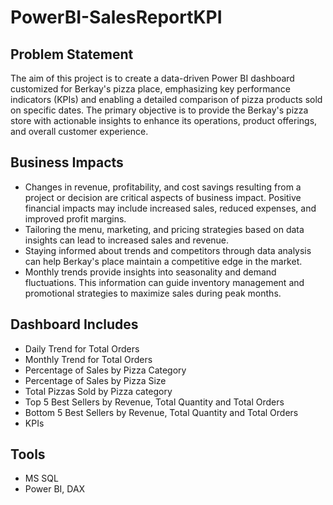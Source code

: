 # PowerBI-SalesReportKPI
## Problem Statement 
The aim of this project is to create a data-driven Power BI dashboard customized for Berkay's pizza place, emphasizing key performance indicators (KPIs) and enabling a detailed comparison of pizza products sold on specific dates. The primary objective is to provide the Berkay's pizza store with actionable insights to enhance its operations, product offerings, and overall customer experience.

## Business Impacts
* Changes in revenue, profitability, and cost savings resulting from a project or decision are critical aspects of business impact. Positive financial impacts may include increased sales, reduced expenses, and improved profit margins.
* Tailoring the menu, marketing, and pricing strategies based on data insights can lead to increased sales and revenue.
* Staying informed about trends and competitors through data analysis can help Berkay's place maintain a competitive edge in the market.
* Monthly trends provide insights into seasonality and demand fluctuations. This information can guide inventory management and promotional strategies to maximize sales during peak months.

## Dashboard Includes
* Daily Trend for Total Orders
* Monthly Trend for Total Orders
* Percentage of Sales by Pizza Category
* Percentage of Sales by Pizza Size
* Total Pizzas Sold by Pizza category
* Top 5 Best Sellers by Revenue, Total Quantity and Total Orders
* Bottom 5 Best Sellers by Revenue, Total Quantity and Total Orders
* KPIs
## Tools 
* MS SQL
* Power BI, DAX
